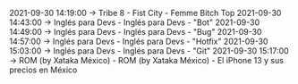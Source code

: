 2021-09-30 14:19:00 -> Tribe 8 - Fist City - Femme Bitch Top
2021-09-30 14:43:00 -> Inglés para Devs - Inglés para Devs - "Bot"
2021-09-30 14:49:00 -> Inglés para Devs - Inglés para Devs - "Bug"
2021-09-30 14:57:00 -> Inglés para Devs - Inglés para Devs - "Hotfix"
2021-09-30 15:03:00 -> Inglés para Devs - Inglés para Devs - "Git"
2021-09-30 15:17:00 -> ROM (by Xataka México) - ROM (by Xataka México) - El iPhone 13 y sus precios en México
